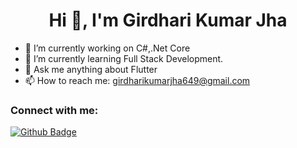 <h1 align="center">Hi 👋, I'm Girdhari Kumar Jha</h1>

- 🔭 I’m currently working on C#,.Net Core 
- 🌱 I’m currently learning Full Stack Development.
- 💬 Ask me anything about Flutter 
- 📫 How to reach me: girdharikumarjha649@gmail.com
  
### Connect with me:
<div id="badges">
  <a href="https://github.com/girdharikjha">
    <img src="https://img.shields.io/badge/Github-white?style=for-the-badge&logo=Github&logoColor=black" alt="Github Badge"/>
  </a>
